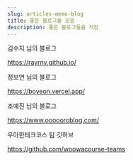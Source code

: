 ```yaml
---
slug: articles-memo-blog
title: 좋은 블로그들 모음
description: 좋은 블로그들을 저장
---
```


김수지 님의 블로그

https://rayrny.github.io/

정보연 님의 블로그

https://boyeon.vercel.app/

조예진 님의 블로그

https://www.oooooroblog.com/

우아한테크코스 팀 깃허브

https://github.com/woowacourse-teams